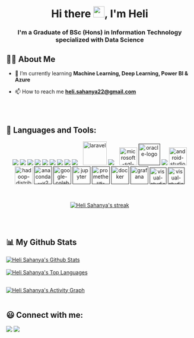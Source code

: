 
<h1 align="center">Hi there <img src="https://raw.githubusercontent.com/MartinHeinz/MartinHeinz/master/wave.gif" width="30px">, I'm Heli</h1>
<h3 align="center">I'm a Graduate of BSc (Hons) in Information Technology specialized with Data Science</h3>


## 🙋‍♀️ About Me

- 🌱 I’m currently learning **Machine Learning, Deep Learning, Power BI & Azure**

- 📫 How to reach me **heli.sahanya22@gmail.com**

<br>
<br>

## 🚀 Languages and Tools:

<p align="center"> 
    <a href="https://www.python.org" target="_blank"> 
        <img src="https://img.icons8.com/color/48/000000/python.png"/></a> 
    <a href="https://www.java.com" target="_blank"> 
        <img src="https://img.icons8.com/color/48/000000/java-coffee-cup-logo.png"/></a>
    <a href="https://www.w3schools.com/cpp/" target="_blank"> 
        <img src="https://img.icons8.com/color/48/000000/c-plus-plus-logo.png"/></a>
    <a href="https://www.cprogramming.com" target="_blank"> 
        <img src="https://img.icons8.com/color/48/000000/c-programming.png"/></a>
    <a href="https://developer.mozilla.org/en-US/docs/Web/JavaScript" target="_blank"> 
        <img src="https://img.icons8.com/color/48/000000/javascript.png"/></a> 
    <a href="https://www.w3.org/html/" target="_blank"> 
        <img src="https://img.icons8.com/color/48/000000/html-5.png"/></a> 
    <a href="https://www.w3schools.com/css/" target="_blank"> 
        <img src="https://img.icons8.com/color/48/000000/css3.png"/></a> 
    <a href="https://getbootstrap.com" target="_blank"> 
        <img src="https://img.icons8.com/color/48/000000/bootstrap.png"/></a> 
    <a style="padding-right:10px;" href="https://www.php.net/" target="_blank"> 
        <img src="https://img.icons8.com/offices/48/000000/php-logo.png"/></a>
    <a href="https://laravel.com/" target="_blank"> 
        <img width="64" height="64" src="https://img.icons8.com/arcade/64/laravel.png" alt="laravel"/></a>
    <a style="padding-right:10px;" href="https://www.mysql.com/" target="_blank"> 
        <img src="https://img.icons8.com/color/48/000000/mysql-logo.png"/></a>
    <a href="https://www.microsoft.com/en-us/sql-server" target="_blank">
        <img width="48" height="48" src="https://img.icons8.com/color/48/microsoft-sql-server.png" alt="microsoft-sql-server"/></a>
    <a href="" >
        <img width="58" height="58" src="https://img.icons8.com/color/48/oracle-logo.png" alt="oracle-logo"/></a>
    <a href="https://git-scm.com/" target="_blank"> 
        <img src="https://img.icons8.com/color/48/000000/git.png"/></a> 
    <a href="https://developer.android.com/" target="_blank">
        <img width="48" height="48" src="https://img.icons8.com/color/48/android-studio--v2.png" alt="android-studio--v2"/></a>
    <a href="https://hadoop.apache.org/" target="_blank">
        <img width="48" height="48" src="https://img.icons8.com/color/48/hadoop-distributed-file-system.png" alt="hadoop-distributed-file-system"/></a>
    <a href="" >
        <img width="48" height="48" src="https://img.icons8.com/fluency/48/anaconda--v2.png" alt="anaconda--v2"/></a>
    <a href="" >
        <img width="48" height="48" src="https://img.icons8.com/color/48/google-colab.png" alt="google-colab"/></a>
    <a href="" >
        <img width="48" height="48" src="https://img.icons8.com/fluency/48/jupyter.png" alt="jupyter"/></a>
    <a href="" >
        <img width="48" height="48" src="https://img.icons8.com/color/48/prometheus-app.png" alt="prometheus-app"/></a>
    <a href="" >
        <img width="48" height="48" src="https://img.icons8.com/color/48/docker.png" alt="docker"/></a>
    <a href="" >
        <img width="48" height="48" src="https://img.icons8.com/fluency/48/grafana.png" alt="grafana"/></a>
    <a href="" >
        <img width="45" height="45" src="https://img.icons8.com/fluency/48/visual-studio.png" alt="visual-studio"/></a>
    <a href="" >
        <img width="45" height="45" src="https://img.icons8.com/color/48/visual-studio-code-2019.png" alt="visual-studio-code-2019"/></a>
    <!--<a href="" ><img width="48" height="48" src="https://img.icons8.com/color/48/raspberry-pi.png" alt="raspberry-pi"/></a>-->
</p>

<br>

<p align="center">
    <a href="https://github.com/HeliSahanya/github-readme-streak-stats">
        <img title="🔥 Get streak stats for your profile at git.io/streak-stats" alt="Heli Sahanya's streak" src="https://github-readme-streak-stats.herokuapp.com/?user=HeliSahanya&theme=tokyonight&hide_border=true&stroke=0000&background=0D1117"/>
    </a>
</p>

<br>
<br>

## 📊 My Github Stats

<a href="https://github.com/HeliSahanya/github-readme-stats"><img alt="Heli Sahanya's Github Stats" src="https://github-readme-stats.vercel.app/api?username=HeliSahanya&show_icons=true&count_private=true&theme=tokyonight&hide_border=true&bg_color=0D1117" /></a>
<br>
<br>
<a href="https://github.com/HeliSahanya/github-readme-stats"><img alt="Heli Sahanya's Top Languages" src="https://github-readme-stats.vercel.app/api/top-langs/?username=HeliSahanya&langs_count=8&count_private=true&layout=compact&theme=tokyonight&hide_border=true&bg_color=0D1117" /></a>
<br>
<br>
<!--<a href="https://github.com/HeliSahanya/github-readme-activity-graph"><img alt="Heli Sahanya's Activity Graph" src="https://activity-graph.herokuapp.com/graph?username=HeliSahanya&bg_color=0D1117&color=8A9dFF&line=01B285&point=BE5CFF&hide_border=true" /></a>-->
<a href="https://github.com/HeliSahanya/github-readme-activity-graph"><img alt="Heli Sahanya's Activity Graph" src="https://github-readme-activity-graph.vercel.app/graph?username=HeliSahanya&theme=tokyo-night" /></a>
<br>
<br>

## 😃 Connect with me:

<p align="left">
  <a href = "https://www.linkedin.com/in/helisahanya/"><img src="https://img.icons8.com/fluent/48/000000/linkedin.png"/></a>
  <a href = "https://www.instagram.com/heli_s_99/"><img src="https://img.icons8.com/fluent/48/000000/instagram-new.png"/></a>
</p>
